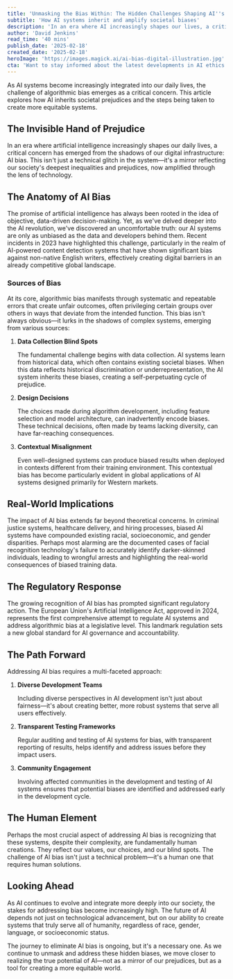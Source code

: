```yaml
---
title: 'Unmasking the Bias Within: The Hidden Challenges Shaping AI''s Future'
subtitle: 'How AI systems inherit and amplify societal biases'
description: 'In an era where AI increasingly shapes our lives, a critical concern arises: AI bias. This article explores how AI systems mirror societal inequalities, highlighting steps toward creating more equitable technology.'
author: 'David Jenkins'
read_time: '40 mins'
publish_date: '2025-02-18'
created_date: '2025-02-18'
heroImage: 'https://images.magick.ai/ai-bias-digital-illustration.jpg'
cta: 'Want to stay informed about the latest developments in AI ethics and bias? Follow us on LinkedIn for regular updates and insights from industry experts shaping the future of responsible AI.'
---
```


As AI systems become increasingly integrated into our daily lives, the challenge of algorithmic bias emerges as a critical concern. This article explores how AI inherits societal prejudices and the steps being taken to create more equitable systems.

## The Invisible Hand of Prejudice

In an era where artificial intelligence increasingly shapes our daily lives, a critical concern has emerged from the shadows of our digital infrastructure: AI bias. This isn't just a technical glitch in the system—it's a mirror reflecting our society's deepest inequalities and prejudices, now amplified through the lens of technology.

## The Anatomy of AI Bias

The promise of artificial intelligence has always been rooted in the idea of objective, data-driven decision-making. Yet, as we've delved deeper into the AI revolution, we've discovered an uncomfortable truth: our AI systems are only as unbiased as the data and developers behind them. Recent incidents in 2023 have highlighted this challenge, particularly in the realm of AI-powered content detection systems that have shown significant bias against non-native English writers, effectively creating digital barriers in an already competitive global landscape.

### Sources of Bias

At its core, algorithmic bias manifests through systematic and repeatable errors that create unfair outcomes, often privileging certain groups over others in ways that deviate from the intended function. This bias isn't always obvious—it lurks in the shadows of complex systems, emerging from various sources:

1. **Data Collection Blind Spots**

   The fundamental challenge begins with data collection. AI systems learn from historical data, which often contains existing societal biases. When this data reflects historical discrimination or underrepresentation, the AI system inherits these biases, creating a self-perpetuating cycle of prejudice.

2. **Design Decisions**

   The choices made during algorithm development, including feature selection and model architecture, can inadvertently encode biases. These technical decisions, often made by teams lacking diversity, can have far-reaching consequences.

3. **Contextual Misalignment**

   Even well-designed systems can produce biased results when deployed in contexts different from their training environment. This contextual bias has become particularly evident in global applications of AI systems designed primarily for Western markets.

## Real-World Implications

The impact of AI bias extends far beyond theoretical concerns. In criminal justice systems, healthcare delivery, and hiring processes, biased AI systems have compounded existing racial, socioeconomic, and gender disparities. Perhaps most alarming are the documented cases of facial recognition technology's failure to accurately identify darker-skinned individuals, leading to wrongful arrests and highlighting the real-world consequences of biased training data.

## The Regulatory Response

The growing recognition of AI bias has prompted significant regulatory action. The European Union's Artificial Intelligence Act, approved in 2024, represents the first comprehensive attempt to regulate AI systems and address algorithmic bias at a legislative level. This landmark regulation sets a new global standard for AI governance and accountability.

## The Path Forward

Addressing AI bias requires a multi-faceted approach:

1. **Diverse Development Teams**

   Including diverse perspectives in AI development isn't just about fairness—it's about creating better, more robust systems that serve all users effectively.

2. **Transparent Testing Frameworks**

   Regular auditing and testing of AI systems for bias, with transparent reporting of results, helps identify and address issues before they impact users.

3. **Community Engagement**

   Involving affected communities in the development and testing of AI systems ensures that potential biases are identified and addressed early in the development cycle.

## The Human Element

Perhaps the most crucial aspect of addressing AI bias is recognizing that these systems, despite their complexity, are fundamentally human creations. They reflect our values, our choices, and our blind spots. The challenge of AI bias isn't just a technical problem—it's a human one that requires human solutions.

## Looking Ahead

As AI continues to evolve and integrate more deeply into our society, the stakes for addressing bias become increasingly high. The future of AI depends not just on technological advancement, but on our ability to create systems that truly serve all of humanity, regardless of race, gender, language, or socioeconomic status.

The journey to eliminate AI bias is ongoing, but it's a necessary one. As we continue to unmask and address these hidden biases, we move closer to realizing the true potential of AI—not as a mirror of our prejudices, but as a tool for creating a more equitable world.